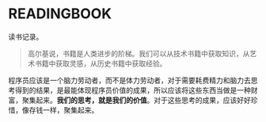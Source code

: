 # READINGBOOK
读书记录。

> 高尔基说，书籍是人类进步的阶梯。我们可以从技术书籍中获取知识，从艺术书籍中获取灵感，从历史书籍中获取经验。

程序员应该是一个脑力劳动者，而不是体力劳动者，对于需要耗费精力和脑力去思考得到的结果，是最能体现程序员价值的成果，所以应该将这些东西当做是一种财富，聚集起来。**我们的思考，就是我们的价值**。对于这些思考的成果，应该好好珍惜，像存钱一样，聚集起来。